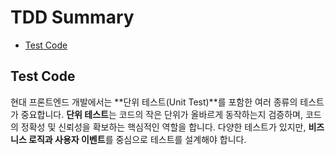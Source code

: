 # TDD Summary

- [Test Code](#test-code)

## Test Code

현대 프론트엔드 개발에서는 **단위 테스트(Unit Test)**를 포함한 여러 종류의 테스트가 중요합니다. **단위 테스트**는 코드의 작은 단위가 올바르게 동작하는지 검증하며, 코드의 정확성 및 신뢰성을 확보하는 핵심적인 역할을 합니다. 다양한 테스트가 있지만, **비즈니스 로직과 사용자 이벤트**를 중심으로 테스트를 설계해야 합니다.
